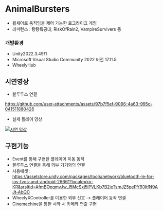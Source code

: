 # AnimalBursters
- 휠체어로 움직임을 제어 가능한 로그라이크 게임
- 레퍼런스 : 탕탕특공대, RiskOfRain2, VampireSurvivers 등

 ### 개발환경 
 - Unity2022.3.45f1
 - Microsoft Visual Studio Community 2022 버전 17.11.5
 - WheelyHub

## 시연영상
- 블루투스 연결

https://github.com/user-attachments/assets/97b7f5ef-9096-4a63-995c-041511880426

- 실제 플레이 영상

[![시연 영상](https://github.com/user-attachments/assets/d624fca7-9cbd-49b5-ba0e-636de7457b8c)](https://vimeo.com/1035473770 "클릭하여 재생")

## 구현기능
- Event를 통해 구현한 플레이어 이동 동작
- 블루투스 연결을 통해 외부 기기와의 연결
- 사용에셋 : https://assetstore.unity.com/packages/tools/network/bluetooth-le-for-ios-tvos-and-android-26661?locale=ko-KR&srsltid=AfmBOoqmvJw_I5McSxj5iPVLKb7B2ieTsmJZ5pePY90ItfN9AJt-AbQC
- WheelyXController를 이용한 외부 신호 -> 플레이어 동작 연결
- Cinemachine을 통한 시작 시 카메라 연출 구현
